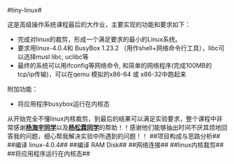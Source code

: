 #tiny-linux#

这是高级操作系统课程最后的大作业，主要实现的功能和要求如下：
+ 完成对linux的裁剪，形成一个满足要求的最小的Linux系统。
+ 要求用linux-4.0.4和 BusyBox 1.23.2 （用作shell+网络命令行工具），libc可以选择musl libc, uclibc等
+ 最终的系统可以用ifconfig等网络命令, 和简单的网络程序(完成100MB的tcp/ip传输)，可以在qemu 模拟的x86-64 或 x86-32中跑起来

附加功能：
+ 将应用程序busybox运行在内核态

从开始完全不懂linux内核裁剪，到最后的结果可以满足实验要求，整个课程中非常感谢[**杨海宇同学**](https://github.com/ir193/)以及[**杨松霖同学**](https://github.com/SunliyMonkey/)的帮助！！感谢他们能够抽出时间不厌其烦地回答我的问题，细心帮我解决实验中所遇到的问题！！
##项目构成与思路分析##
##编译 linux-4.0.4##
##编译 RAM Disk##
##网络连接##
##linux内核裁剪##
##将应用程序运行在内核态##



